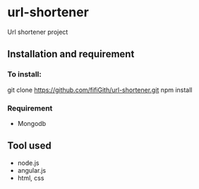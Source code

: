 # url-shortener
Url shortener project

## Installation and requirement

### To install:
git clone https://github.com/fifiGith/url-shortener.git
npm install

### Requirement
- Mongodb

## Tool used
- node.js
- angular.js
- html, css
